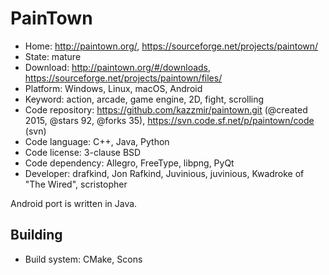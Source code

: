 # PainTown

- Home: http://paintown.org/, https://sourceforge.net/projects/paintown/
- State: mature
- Download: http://paintown.org/#/downloads, https://sourceforge.net/projects/paintown/files/
- Platform: Windows, Linux, macOS, Android
- Keyword: action, arcade, game engine, 2D, fight, scrolling
- Code repository: https://github.com/kazzmir/paintown.git (@created 2015, @stars 92, @forks 35), https://svn.code.sf.net/p/paintown/code (svn)
- Code language: C++, Java, Python
- Code license: 3-clause BSD
- Code dependency: Allegro, FreeType, libpng, PyQt
- Developer: drafkind, Jon Rafkind, Juvinious, juvinious, Kwadroke of "The Wired", scristopher

Android port is written in Java.

## Building

- Build system: CMake, Scons
